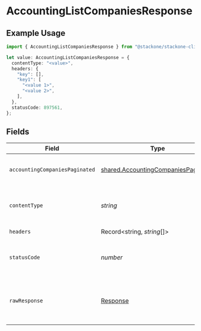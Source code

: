 # AccountingListCompaniesResponse

## Example Usage

```typescript
import { AccountingListCompaniesResponse } from "@stackone/stackone-client-ts/sdk/models/operations";

let value: AccountingListCompaniesResponse = {
  contentType: "<value>",
  headers: {
    "key": [],
    "key1": [
      "<value 1>",
      "<value 2>",
    ],
  },
  statusCode: 897561,
};
```

## Fields

| Field                                                                                             | Type                                                                                              | Required                                                                                          | Description                                                                                       |
| ------------------------------------------------------------------------------------------------- | ------------------------------------------------------------------------------------------------- | ------------------------------------------------------------------------------------------------- | ------------------------------------------------------------------------------------------------- |
| `accountingCompaniesPaginated`                                                                    | [shared.AccountingCompaniesPaginated](../../../sdk/models/shared/accountingcompaniespaginated.md) | :heavy_minus_sign:                                                                                | The list of companies was retrieved.                                                              |
| `contentType`                                                                                     | *string*                                                                                          | :heavy_check_mark:                                                                                | HTTP response content type for this operation                                                     |
| `headers`                                                                                         | Record<string, *string*[]>                                                                        | :heavy_check_mark:                                                                                | N/A                                                                                               |
| `statusCode`                                                                                      | *number*                                                                                          | :heavy_check_mark:                                                                                | HTTP response status code for this operation                                                      |
| `rawResponse`                                                                                     | [Response](https://developer.mozilla.org/en-US/docs/Web/API/Response)                             | :heavy_check_mark:                                                                                | Raw HTTP response; suitable for custom response parsing                                           |